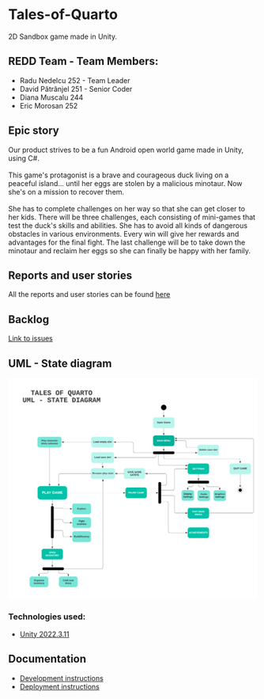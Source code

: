 # Tales-of-Quarto
2D Sandbox game made in Unity.

## REDD Team - Team Members:
  - Radu Nedelcu 252 - Team Leader
  - David Pătrânjel 251 - Senior Coder
  - Diana Muscalu 244
  - Eric Morosan 252

## Epic story 
Our product strives to be a fun Android open world game made in Unity, using C#.<br><br>
This game's protagonist is a brave and courageous duck living on a peaceful island... until her eggs are stolen by a malicious minotaur. Now she's on a mission to recover them. <br><br>
She has to complete challenges on her way so that she can get closer to her kids. There will be three challenges, each consisting of mini-games that test the duck's skills and abilities. She has to avoid all kinds of dangerous obstacles in various environments. Every win will give her rewards and advantages for the final fight. The last challenge will be to take down the minotaur and reclaim her eggs so she can finally be happy with her family.<br>

## Reports and user stories
All the reports and user stories can be found <a href= "https://drive.google.com/drive/folders/1TB1HYDuZLqeMnfC3uYngrMfA8mSj83oe?usp=sharing" > here </a>

## Backlog
<a href= "https://github.com/Pepi100/Tales-of-Quarto/issues" > Link to issues  </a>

## UML - State diagram

<img src="./gallery/UML ToQ.png" alt="UML State Diagram" />



### Technologies used:

- [Unity 2022.3.11](https://unity.com/releases/editor/whats-new/2022.3.11)

## Documentation

- [Development instructions](CONTRIBUTING.md)
- [Deployment instructions](DEPLOYMENT.md)